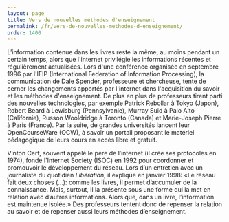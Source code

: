 ```yaml
---
layout: page
title: Vers de nouvelles méthodes d'enseignement
permalink: /fr/vers-de-nouvelles-methodes-d-enseignement/
order: 1400
---
```

<p>L’information contenue dans les livres reste la même, au moins pendant un certain temps, alors que l'internet privilégie les informations récentes et régulièrement actualisées. Lors d'une conférence organisée en septembre 1996 par l'IFIP (International Federation of Information Processing), la communication de Dale Spender, professeure et chercheuse, tente de cerner les changements apportés par l'internet dans l'acquisition du savoir et les méthodes d'enseignement. De plus en plus de professeurs tirent parti des nouvelles technologies, par exemple Patrick Rebollar à Tokyo (Japon), Robert Beard à Lewisburg (Pennsylvanie), Murray Suid à Palo Alto (Californie), Russon Wooldridge à Toronto (Canada) et Marie-Joseph Pierre à Paris (France). Par la suite, de grandes universités lancent leur OpenCourseWare (OCW), à savoir un portail proposant le matériel pédagogique de leurs cours en accès libre et gratuit.</p>

<p>Vinton Cerf, souvent appelé le père de l’internet (il crée ses protocoles en 1974), fonde l'Internet Society (ISOC) en 1992 pour coordonner et promouvoir le développement du réseau. Lors d’un entretien avec un journaliste du quotidien <em>Libération</em>, il explique en janvier 1998: «Le réseau fait deux choses (...): comme les livres, il permet d’accumuler de la connaissance. Mais, surtout, il la présente sous une forme qui la met en relation avec d’autres informations. Alors que, dans un livre, l’information est maintenue isolée.» Des professeurs tentent donc de repenser la relation au savoir et de repenser aussi leurs méthodes d’enseignement.</p>